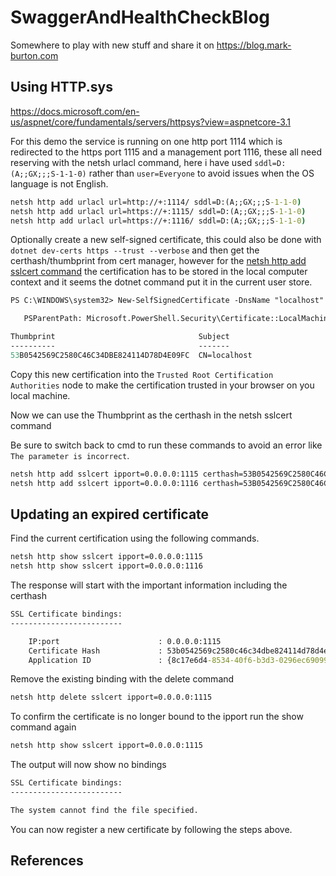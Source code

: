 # SwaggerAndHealthCheckBlog

Somewhere to play with new stuff and share it on https://blog.mark-burton.com

## Using HTTP.sys
https://docs.microsoft.com/en-us/aspnet/core/fundamentals/servers/httpsys?view=aspnetcore-3.1

For this demo the service is running on one http port 1114 which is redirected to the https port 1115 and a management port 1116,
these all need reserving with the netsh urlacl command, here i have used `sddl=D:(A;;GX;;;S-1-1-0)` rather than `user=Everyone` to avoid
issues when the OS language is not English.

``` cmd
netsh http add urlacl url=http://+:1114/ sddl=D:(A;;GX;;;S-1-1-0)
netsh http add urlacl url=https://+:1115/ sddl=D:(A;;GX;;;S-1-1-0)
netsh http add urlacl url=https://+:1116/ sddl=D:(A;;GX;;;S-1-1-0)
```

Optionally create a new self-signed certificate, this could also be done with `dotnet dev-certs https --trust --verbose`
and then get the certhash/thumbprint from cert manager, however for the [netsh http add sslcert command](https://docs.microsoft.com/en-us/windows/win32/http/add-sslcert) the certification has
to be stored in the local computer context and it seems the dotnet command put it in the current user store.

``` ps
PS C:\WINDOWS\system32> New-SelfSignedCertificate -DnsName "localhost" -CertStoreLocation "cert:\LocalMachine\My"       

   PSParentPath: Microsoft.PowerShell.Security\Certificate::LocalMachine\My

Thumbprint                                Subject
----------                                -------
53B0542569C2580C46C34DBE824114D78D4E09FC  CN=localhost
```

Copy this new certification into the `Trusted Root Certification Authorities` node to make the certification trusted in your browser on you local machine.

Now we can use the Thumbprint as the certhash in the netsh sslcert command

Be sure to switch back to cmd to run these commands to avoid an error like `The parameter is incorrect`.

``` cmd
netsh http add sslcert ipport=0.0.0.0:1115 certhash=53B0542569C2580C46C34DBE824114D78D4E09FC appid={8C17E6D4-8534-40F6-B3D3-0296EC69099F}
netsh http add sslcert ipport=0.0.0.0:1116 certhash=53B0542569C2580C46C34DBE824114D78D4E09FC appid={8C17E6D4-8534-40F6-B3D3-0296EC69099F}
```

## Updating an expired certificate
Find the current certification using the following commands.

``` cmd
netsh http show sslcert ipport=0.0.0.0:1115
netsh http show sslcert ipport=0.0.0.0:1116
```

The response will start with the important information including the certhash

``` cmd
SSL Certificate bindings:
-------------------------

    IP:port                      : 0.0.0.0:1115
    Certificate Hash             : 53b0542569c2580c46c34dbe824114d78d4e09fc
    Application ID               : {8c17e6d4-8534-40f6-b3d3-0296ec69099f}
```

Remove the existing binding with the delete command

``` cmd
netsh http delete sslcert ipport=0.0.0.0:1115
```

To confirm the certificate is no longer bound to the ipport run the show command again

``` cmd
netsh http show sslcert ipport=0.0.0.0:1115
```

The output will now show no bindings

``` cmd
SSL Certificate bindings:
-------------------------

The system cannot find the file specified.
```

You can now register a new certificate by following the steps above.

## References
[zhaytam]: https://blog.zhaytam.com/2020/04/30/health-checks-aspnetcore/
[KeePass.Extensions.Configuration]: https://github.com/adamfisher/KeePass.Extensions.Configuration
[Hanselman HealthChecks]: https://www.hanselman.com/blog/HowToSetUpASPNETCore22HealthChecksWithBeatPulsesAspNetCoreDiagnosticsHealthChecks.aspx
[Displaying ASP.NET Core health checks with Grafana and InfluxDB]: https://gunnarpeipman.com/aspnet-core-health-checks-grafana-influxdb/
